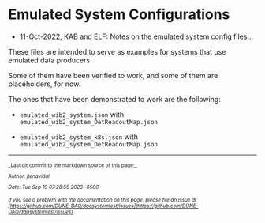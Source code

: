 # Emulated System Configurations


* 11-Oct-2022, KAB and ELF: Notes on the emulated system config files...

These files are intended to serve as examples for systems that use emulated data producers.

Some of them have been verified to work, and some of them are placeholders, for now.

The ones that have been demonstrated to work are the following:

* `emulated_wib2_system.json` with `emulated_wib2_system_DetReadoutMap.json`

* `emulated_wib2_system_k8s.json` with `emulated_wib2_system_DetReadoutMap.json`

<!--
Here are sample commands for using them

* make any necessary edits to `long_window_readout.json`

* `fddaqconf_gen -c ./long_window_readout.json --hardware-map-file ./long_window_readout_DetReadoutMap.json lwr_config`

* `wget https://www.dropbox.com/s/9b1xtkjbkfyakij/frames_wib2.bin`  # if needed

* `nanorc lwr_config ${USER}-test boot conf start_run 101 wait 35 stop_run scrap terminate`

* `rm -i /tmp/dunedaq/swtest*.hdf5`
-->


-----

<font size="1">
_Last git commit to the markdown source of this page:_


_Author: jtenavidal_

_Date: Tue Sep 19 07:28:55 2023 -0500_

_If you see a problem with the documentation on this page, please file an Issue at [https://github.com/DUNE-DAQ/daqsystemtest/issues](https://github.com/DUNE-DAQ/daqsystemtest/issues)_
</font>
